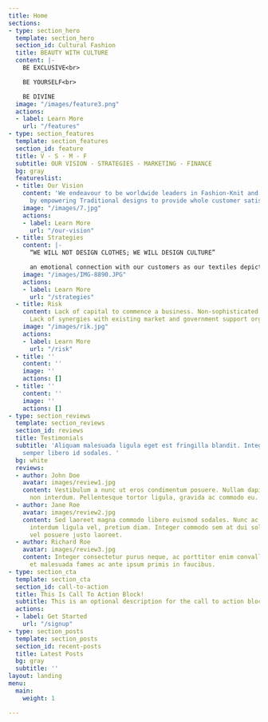 ```yaml
---
title: Home
sections:
- type: section_hero
  template: section_hero
  section_id: Cultural Fashion
  title: BEAUTY WITH CULTURE
  content: |-
    BE EXCLUSIVE<br>

    BE YOURSELF<br>

    BE DIVINE
  image: "/images/feature3.png"
  actions:
  - label: Learn More
    url: "/features"
- type: section_features
  template: section_features
  section_id: feature
  title: V - S - M - F
  subtitle: OUR VISION - STRATEGIES - MARKETING - FINANCE
  bg: gray
  featureslist:
  - title: Our Vision
    content: 'We endeavour to be worldwide leaders in Fashion-Knit and Fashion Outwear
      by empowering Traditional designs to provide whole customer satisfaction '
    image: "/images/7.jpg"
    actions:
    - label: Learn More
      url: "/our-vision"
  - title: Strategies
    content: |-
      “WE WILL NOT DESIGN CLOTHES; WE WILL DESIGN CULTURE”

      an emotional connection with our customers as our textiles depict their culture and help them to keep connected with their traditions.
    image: "/images/IMG-8890.JPG"
    actions:
    - label: Learn More
      url: "/strategies"
  - title: Risk
    content: Lack of capital to commence a business. Non-sophisticated marketing sense.
      Lack of synergies with existing market and government support organizations.
    image: "/images/rik.jpg"
    actions:
    - label: Learn More
      url: "/risk"
  - title: ''
    content: ''
    image: ''
    actions: []
  - title: ''
    content: ''
    image: ''
    actions: []
- type: section_reviews
  template: section_reviews
  section_id: reviews
  title: Testimonials
  subtitle: 'Aliquam malesuada ligula eget est fringilla blandit. Integer finibus
    semper libero id sodales. '
  bg: white
  reviews:
  - author: John Doe
    avatar: images/review1.jpg
    content: Vestibulum a nunc ut eros condimentum posuere. Nullam dapibus quis nunc
      non interdum. Pellentesque tortor ligula, gravida ac commodo eu.
  - author: Jane Roe
    avatar: images/review2.jpg
    content: Sed laoreet magna commodo libero euismod sodales. Nunc ac libero convallis,
      interdum ligula vel, pretium diam. Integer commodo sem at dui sollicitudin,
      vel posuere justo laoreet.
  - author: Richard Roe
    avatar: images/review3.jpg
    content: Integer consectetur purus neque, ac porttitor enim convallis vitae. Interdum
      et malesuada fames ac ante ipsum primis in faucibus.
- type: section_cta
  template: section_cta
  section_id: call-to-action
  title: This Is Call To Action Block!
  subtitle: This is an optional description for the call to action block.
  actions:
  - label: Get Started
    url: "/signup"
- type: section_posts
  template: section_posts
  section_id: recent-posts
  title: Latest Posts
  bg: gray
  subtitle: ''
layout: landing
menu:
  main:
    weight: 1

---
```

